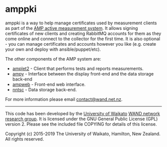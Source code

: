 # amppki

amppki is a way to help manage certificates used by measurement clients
as part of the [AMP active measurement system](http://amp.wand.net.nz).
It allows signing certificates of new clients and creating RabbitMQ
accounts for them as they come online and connect to the collector for
the first time. It is also optional - you can manage certificates and
accounts however you like (e.g. create your own and deploy with
ansible/puppet/etc).

The other components of the AMP system are:
- [amplet2](https://github.com/wanduow/amplet2) - Client that performs tests and reports measurements.
- [ampy](https://github.com/wanduow/ampy) - Interface between the display front-end and the data storage back-end
- [ampweb](https://github.com/wanduow/amp-web) - Front-end web interface.
- [nntsc](https://github.com/wanduow/nntsc) - Data storage back-end.

For more information please email contact@wand.net.nz.

----

This code has been developed by the
[University of Waikato](http://www.waikato.ac.nz)
[WAND network research group](http://www.wand.net.nz).
It is licensed under the GNU General Public License (GPL) version 2. Please
see the included file COPYING for details of this license.

Copyright (c) 2015-2019 The University of Waikato, Hamilton, New Zealand.
All rights reserved.
